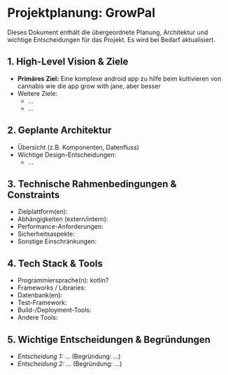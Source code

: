 # Projektplanung: GrowPal

Dieses Dokument enthält die übergeordnete Planung, Architektur und wichtige Entscheidungen für das Projekt. Es wird bei Bedarf aktualisiert.

## 1. High-Level Vision & Ziele
* **Primäres Ziel:** Eine komplexe android app zu hilfe beim kultivieren von cannabis wie die app grow with jane, aber besser
* Weitere Ziele:
    * ...
    * ...

## 2. Geplante Architektur
* Übersicht (z.B. Komponenten, Datenfluss)
* Wichtige Design-Entscheidungen:
    * ...

## 3. Technische Rahmenbedingungen & Constraints
* Zielplattform(en):
* Abhängigkeiten (extern/intern):
* Performance-Anforderungen:
* Sicherheitsaspekte:
* Sonstige Einschränkungen:

## 4. Tech Stack & Tools
* Programmiersprache(n): kotlin?
* Frameworks / Libraries:
* Datenbank(en):
* Test-Framework:
* Build-/Deployment-Tools:
* Andere Tools:

## 5. Wichtige Entscheidungen & Begründungen
* *Entscheidung 1:* ... (Begründung: ...)
* *Entscheidung 2:* ... (Begründung: ...)
